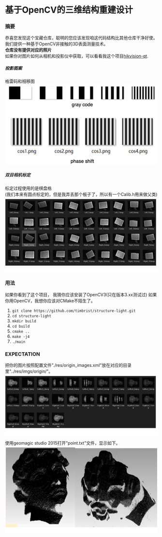 # 基于OpenCV的三维结构重建设计
  
### 摘要   
恭喜您发现这个宝藏仓库，聪明的您应该发现咱这代码结构比其他仓库干净好使。  
我们提供一种基于OpenCV非接触的3D表面测量技术。  
<b>仓库没有提供对应的照片</b>   
如果你对图片如何从相机和投影仪中获取，可以看看我这个项目[hikvision-qt](https://github.com/timbrist/hikvision-qt).   


##### 投影图案
格雷码和相移图
![Project](https://github.com/timbrist/structure-light/blob/main/imgs/ProjectImg.png)

##### 双目相机标定
标定过程使用的是棋盘格  
(我们本来有圆点标定的，但是我弄丢那个板子了，所以有一个Calib.h用来做父类)  
![ChessBoard](https://github.com/timbrist/structure-light/blob/main/imgs/ChessBoard.png)

### 用法
如果你看到了这个项目， 我猜你应该安装了OpenCV3(只在版本3.xx测试过)
如果你用OpenCV，我想你应该对CMake不陌生了。
1. `git clone https://github.com/timbrist/structure-light.git`
2. `cd structure-light`
3. `mkdir build`
4. `cd build`
5. `cmake ..`
6. `make -j4`
7. `./main`

### EXPECTATION  
把你的图片按照配置文件"./res/origin_images.xml"放在对应的目录里"../res/imgs/origin/"。
![INPUT](https://github.com/timbrist/structure-light/blob/main/imgs/Input.png)
  
使用geomagic studio 2015打开"point.txt"文件，显示如下。
![OUTPUT](https://github.com/timbrist/structure-light/blob/main/imgs/Result3D.png)

